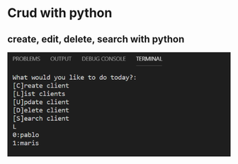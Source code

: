 
# Crud with python
## create, edit, delete, search with python



<img src="assets/img2.PNG"
     alt="Markdown Monster icon"
     style="float: left; margin-right: 10px;" />